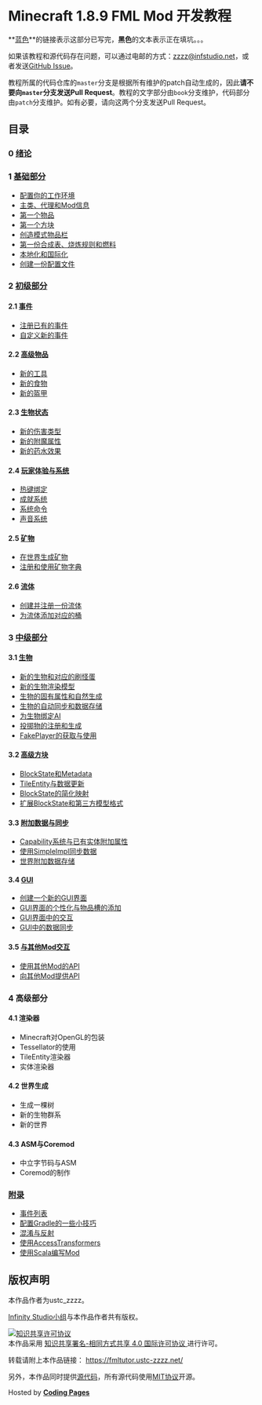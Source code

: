 # Minecraft 1.8.9 FML Mod 开发教程

**[蓝色](#)**的链接表示这部分已写完，**黑色**的文本表示正在填坑。。。

如果该教程和源代码存在问题，可以通过电邮的方式：[zzzz@infstudio.net](mailto:zzzz@infstudio.net)，或者发送[GitHub Issue](https://github.com/ustc-zzzz/fmltutor/issues)。

教程所属的代码仓库的`master`分支是根据所有维护的patch自动生成的，因此**请不要向`master`分支发送Pull Request**。教程的文字部分由`book`分支维护，代码部分由`patch`分支维护。如有必要，请向这两个分支发送Pull Request。

## 目录

### 0 [绪论](0-绪论.md)

### 1 [基础部分](#1-基础部分)

* [配置你的工作环境](1.1-配置你的工作环境.md)
* [主类、代理和Mod信息](1.2-主类、代理和Mod信息.md)
* [第一个物品](1.3-第一个物品.md)
* [第一个方块](1.4-第一个方块.md)
* [创造模式物品栏](1.5-创造模式物品栏.md)
* [第一份合成表、烧炼规则和燃料](1.6-第一份合成表、烧炼规则和燃料.md)
* [本地化和国际化](1.7-本地化和国际化.md)
* [创建一份配置文件](1.8-创建一份配置文件.md)

### 2 [初级部分](#2-初级部分)

#### 2.1 [事件](#21-事件)

* [注册已有的事件](2.1.1-注册已有的事件.md)
* [自定义新的事件](2.1.2-自定义新的事件.md)

#### 2.2 [高级物品](#22-高级物品)

* [新的工具](2.2.1-新的工具.md)
* [新的食物](2.2.2-新的食物.md)
* [新的盔甲](2.2.3-新的盔甲.md)

#### 2.3 [生物状态](#23-生物状态)

* [新的伤害类型](2.3.1-新的伤害类型.md)
* [新的附魔属性](2.3.2-新的附魔属性.md)
* [新的药水效果](2.3.3-新的药水效果.md)

#### 2.4 [玩家体验与系统](#24-玩家体验与系统)

* [热键绑定](2.4.1-热键绑定.md)
* [成就系统](2.4.2-成就系统.md)
* [系统命令](2.4.3-系统命令.md)
* [声音系统](2.4.4-声音系统.md)

#### 2.5 [矿物](#25-矿物)

* [在世界生成矿物](2.5.1-在世界生成矿物.md)
* [注册和使用矿物字典](2.5.2-注册和使用矿物字典.md)

#### 2.6 [流体](#26-流体)

* [创建并注册一份流体](2.6.1-创建并注册一份流体.md)
* [为流体添加对应的桶](2.6.2-为流体添加对应的桶.md)

### 3 [中级部分](#3-中级部分)

#### 3.1 [生物](#31-生物)

* [新的生物和对应的刷怪蛋](3.1.1-新的生物和对应的刷怪蛋.md)
* [新的生物渲染模型](3.1.2-新的生物渲染模型.md)
* [生物的固有属性和自然生成](3.1.3-生物的固有属性和自然生成.md)
* [生物的自动同步和数据存储](3.1.4-生物的自动同步和数据存储.md)
* [为生物绑定AI](3.1.5-为生物绑定AI.md)
* [投掷物的注册和生成](3.1.6-投掷物的注册和生成.md)
* [FakePlayer的获取与使用](3.1.7-FakePlayer的获取与使用.md)

#### 3.2 [高级方块](#32-高级方块)

* [BlockState和Metadata](3.2.1-BlockState和Metadata.md)
* [TileEntity与数据更新](3.2.2-TileEntity与数据更新.md)
* [BlockState的简化映射](3.2.3-BlockState的简化映射.md)
* [扩展BlockState和第三方模型格式](3.2.4-扩展BlockState和第三方模型格式.md)

#### 3.3 [附加数据与同步](#33-附加数据与同步)

* [Capability系统与已有实体附加属性](3.3.1-Capability系统与已有实体附加属性.md)
* [使用SimpleImpl同步数据](3.3.2-使用SimpleImpl同步数据.md)
* [世界附加数据存储](3.3.3-世界附加数据存储.md)

#### 3.4 [GUI](#34-gui)

* [创建一个新的GUI界面](3.4.1-创建一个新的GUI界面.md)
* [GUI界面的个性化与物品槽的添加](3.4.2-GUI界面的个性化与物品槽的添加.md)
* [GUI界面中的交互](3.4.3-GUI界面中的交互.md)
* [GUI中的数据同步](3.4.4-GUI中的数据同步.md)

#### 3.5 [与其他Mod交互](#35-与其他mod交互)

* [使用其他Mod的API](3.5.1-使用其他Mod的API.md)
* [向其他Mod提供API](3.5.2-向其他Mod提供API.md)

### 4 高级部分

#### 4.1 渲染器

* Minecraft对OpenGL的包装
* Tessellator的使用
* TileEntity渲染器
* 实体渲染器

#### 4.2 世界生成

* 生成一棵树
* 新的生物群系
* 新的世界

#### 4.3 ASM与Coremod

* 中立字节码与ASM
* Coremod的制作

### [附录](#附录)

* [事件列表](附录A-事件列表.md)
* [配置Gradle的一些小技巧](附录B-配置Gradle的一些小技巧.md)
* [混淆与反射](附录C-混淆与反射.md)
* [使用AccessTransformers](附录D-使用AccessTransformers.md)
* [使用Scala编写Mod](附录E-使用Scala编写Mod.md)

## 版权声明

本作品作者为ustc_zzzz。

[Infinity Studio小组](https://www.infstudio.net/)与本作品作者共有版权。

<a rel="license" href="http://creativecommons.org/licenses/by-sa/4.0/">
    <img alt="知识共享许可协议" style="border-width:0" src="https://i.creativecommons.org/l/by-sa/4.0/88x31.png" />
</a><br />本作品采用
<a rel="license" href="http://creativecommons.org/licenses/by-sa/4.0/">
    知识共享署名-相同方式共享 4.0 国际许可协议
</a>进行许可。

转载请附上本作品链接：
<https://fmltutor.ustc-zzzz.net/>

另外，本作品同时提供[源代码](https://github.com/ustc-zzzz/fmltutor/tree/master)，所有源代码使用[MIT协议](https://github.com/ustc-zzzz/fmltutor/blob/master/LICENSE)开源。

<p>Hosted by <a href="https://pages.coding.me" style="font-weight: bold">Coding Pages</a></p>

